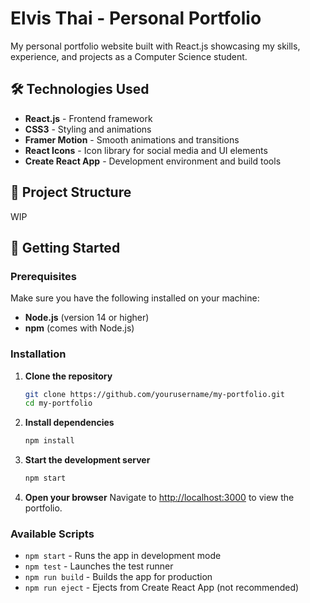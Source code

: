 # Elvis Thai - Personal Portfolio

My personal portfolio website built with React.js showcasing my skills, experience, and projects as a Computer Science student.

## 🛠️ Technologies Used

- **React.js** - Frontend framework
- **CSS3** - Styling and animations
- **Framer Motion** - Smooth animations and transitions
- **React Icons** - Icon library for social media and UI elements
- **Create React App** - Development environment and build tools

## 📁 Project Structure

WIP

## 🚀 Getting Started

### Prerequisites

Make sure you have the following installed on your machine:

- **Node.js** (version 14 or higher)
- **npm** (comes with Node.js)

### Installation

1. **Clone the repository**

   ```bash
   git clone https://github.com/yourusername/my-portfolio.git
   cd my-portfolio
   ```

2. **Install dependencies**

   ```bash
   npm install
   ```

3. **Start the development server**

   ```bash
   npm start
   ```

4. **Open your browser**
   Navigate to [http://localhost:3000](http://localhost:3000) to view the portfolio.

### Available Scripts

- `npm start` - Runs the app in development mode
- `npm test` - Launches the test runner
- `npm run build` - Builds the app for production
- `npm run eject` - Ejects from Create React App (not recommended)